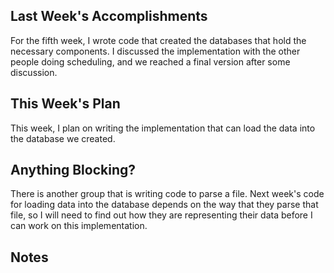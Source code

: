 ## Last Week's Accomplishments

For the fifth week, I wrote code that created the databases that hold the
necessary components. I discussed the implementation with the other people doing
scheduling, and we reached a final version after some discussion.

## This Week's Plan

This week, I plan on writing the implementation that can load the data into the
database we created.

## Anything Blocking?

There is another group that is writing code to parse a file. Next week's code
for loading data into the database depends on the way that they parse that file,
so I will need to find out how they are representing their data before I can
work on this implementation.

## Notes
